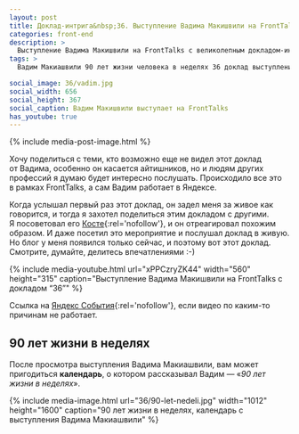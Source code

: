 ```yaml
---
layout: post
title: Доклад-интрига&nbsp;36. Выступление Вадима Макишвили на FrontTalks.
categories: front-end
description: >
  Выступление Вадима Макишвили на FrontTalks с великолепным докладом-интригой «36». А так-же картинка из выступления для печати.
tags: >
  Вадим Макиашвили 90 лет жизни человека в неделях 36 доклад выступление FrontTalks Яндекс

social_image: 36/vadim.jpg
social_width: 656
social_height: 367
social_caption: Вадим Макишвили выступает на FrontTalks
has_youtube: true
---
```


{% include media-post-image.html %}

Хочу поделиться с теми, кто возможно еще не видел этот доклад от Вадима, особенно он касается айтишников, но и людям других профессий я думаю будет интересно послушать. Происходило все это в рамках FrontTalks, а сам Вадим работает в Яндексе.

Когда услышал первый раз этот доклад, он задел меня за живое как говорится, и тогда я захотел поделиться этим докладом с другими. Я посоветовал его [Косте](http://kartamyshev.github.io/_site/){:rel='nofollow'}, и он отреагировал похожим образом. И даже посетил это мероприятие и послушал доклад в живую. Но блог у меня появился только сейчас, и поэтому вот этот доклад. Смотрите, думайте, делитесь впечатлениями :-)

{% include media-youtube.html url="xPPCzryZK44" width="560" height="315" caption="Выступление Вадима Макишвили на FrontTalks с докладом “36”" %}

Ссылка на [Яндекс События](https://events.yandex.ru/lib/talks/2235/){:rel='nofollow'}, если видео по каким-то причинам не работает.

## 90 лет жизни в неделях
После просмотра выступления Вадима Макиашвили, вам может пригодиться **календарь**, о котором рассказывал Вадим — «_90 лет жизни в неделях_».

{% include media-image.html
	url="36/90-let-nedeli.jpg"
	width="1012"
	height="1600"
	caption="90 лет жизни в неделях, календарь с выступления Вадима Макиашвили" %}
